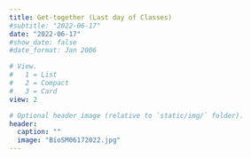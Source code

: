 ```yaml
---
title: Get-together (Last day of Classes)
#subtitle: "2022-06-17"
date: "2022-06-17"
#show_date: false
#date_format: Jan 2006

# View.
#   1 = List
#   2 = Compact
#   3 = Card
view: 2

# Optional header image (relative to `static/img/` folder).
header:
  caption: ""
  image: "BioSM06172022.jpg"
---
```

